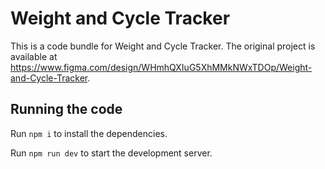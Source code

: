 
  # Weight and Cycle Tracker

  This is a code bundle for Weight and Cycle Tracker. The original project is available at https://www.figma.com/design/WHmhQXIuG5XhMMkNWxTDOp/Weight-and-Cycle-Tracker.

  ## Running the code

  Run `npm i` to install the dependencies.

  Run `npm run dev` to start the development server.
  